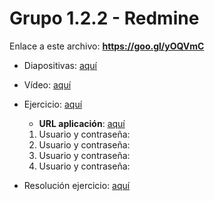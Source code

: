 # Grupo 1.2.2 - Redmine
Enlace a este archivo: **https://goo.gl/yOQVmC**


- Diapositivas: [aquí](Presentacion/presentation.pdf)
- Vídeo: [aquí](https://youtu.be/aCrP9A_wCWE)
- Ejercicio: [aquí](Ejercicio/ejercicio.pdf)
	- **URL aplicación**: [aquí](http://pgpi.m.redmine.org/)

	1. Usuario y contraseña: 
	2. Usuario y contraseña: 
	3. Usuario y contraseña: 
	4. Usuario y contraseña: 
	

- Resolución ejercicio: [aquí](SolucionEjercicio/solucion.pdf)